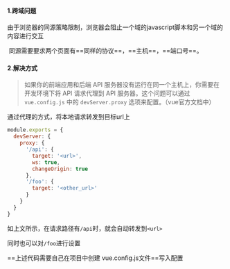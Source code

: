 #### 1.跨域问题

​	由于浏览器的同源策略限制，浏览器会阻止一个域的javascript脚本和另一个域的内容进行交互

​	同源需要要求两个页面有==同样的协议==，==主机==，==端口号==。



#### 2.解决方式

> 如果你的前端应用和后端 API 服务器没有运行在同一个主机上，你需要在开发环境下将 API 请求代理到 API 服务器。这个问题可以通过 `vue.config.js` 中的 `devServer.proxy` 选项来配置。（vue官方文档中）

通过代理的方式，将本地请求转发到目标url上

```js
module.exports = {
  devServer: {
    proxy: {
      '/api': {
        target: '<url>',
        ws: true,
        changeOrigin: true
      },
      '/foo': {
        target: '<other_url>'
      }
    }
  }
}
```

如上文所示，在请求路径有`/api`时，就会自动转发到`<url>`

同时也可以对`/foo`进行设置

==上述代码需要自己在项目中创建 vue.config.js文件==写入配置